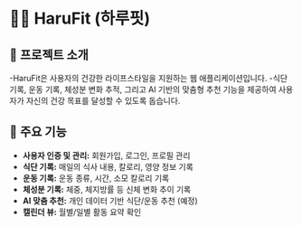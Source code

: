 # 🏋️‍♀️ HaruFit (하루핏)

## 📌 프로젝트 소개
-HaruFit은 사용자의 건강한 라이프스타일을 지원하는 웹 애플리케이션입니다. 
-식단 기록, 운동 기록, 체성분 변화 추적, 그리고 AI 기반의 맞춤형 추천 기능을 제공하여 사용자가 자신의 건강 목표를 달성할 수 있도록 돕습니다.

## 🚀 주요 기능
-   **사용자 인증 및 관리:** 회원가입, 로그인, 프로필 관리
-   **식단 기록:** 매일의 식사 내용, 칼로리, 영양 정보 기록
-   **운동 기록:** 운동 종류, 시간, 소모 칼로리 기록
-   **체성분 기록:** 체중, 체지방률 등 신체 변화 추이 기록
-   **AI 맞춤 추천:** 개인 데이터 기반 식단/운동 추천 (예정)
-   **캘린더 뷰:** 월별/일별 활동 요약 확인
